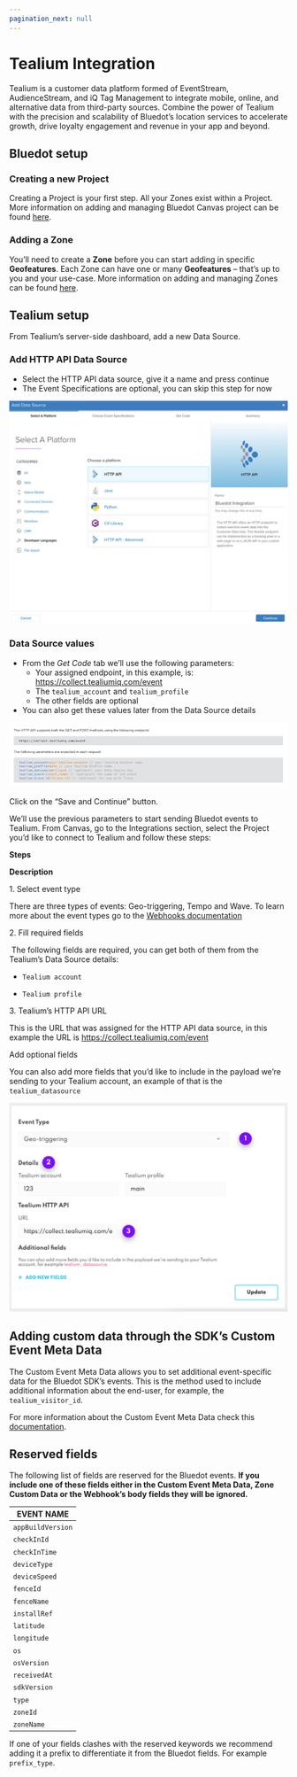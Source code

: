```yaml
---
pagination_next: null
---
```


Tealium Integration
===================

Tealium is a customer data platform formed of EventStream, AudienceStream, and iQ Tag Management to integrate mobile, online, and alternative data from third-party sources. Combine the power of Tealium with the precision and scalability of Bluedot’s location services to accelerate growth, drive loyalty engagement and revenue in your app and beyond.

Bluedot setup
-------------

### Creating a new Project

Creating a Project is your first step. All your Zones exist within a Project. More information on adding and managing Bluedot Canvas project can be found [here](../Canvas/Creating%20a%20new%20project.md).

### Adding a Zone

You’ll need to create a **Zone** before you can start adding in specific **Geofeatures**. Each Zone can have one or many **Geofeatures** – that’s up to you and your use-case. More information on adding and managing Zones can be found [here](../Canvas/Add%20a%20new%20zone.md).

Tealium setup
-------------

From Tealium’s server-side dashboard, add a new Data Source.

### Add HTTP API Data Source

*   Select the HTTP API data source, give it a name and press continue
*   The Event Specifications are optional, you can skip this step for now

![](../assets/tealium_select_data_source-1024x818.jpg)

### Data Source values

*   From the _Get Code_ tab we’ll use the following parameters:
    *   Your assigned endpoint, in this example, is: https://collect.tealiumiq.com/event
    *   The `tealium_account` and `tealium_profile`
    *   The other fields are optional
*   You can also get these values later from the Data Source details

![](../assets/tealium_data_source_params.jpg)

Click on the “Save and Continue” button.

We’ll use the previous parameters to start sending Bluedot events to Tealium. From Canvas, go to the Integrations section, select the Project you’d like to connect to Tealium and follow these steps:

**Steps**

**Description**

1\. Select event type

There are three types of events: Geo-triggering, Tempo and Wave. To learn more about the event types go to the [Webhooks documentation](../Webhooks/Overview.md)

2\. Fill required fields

 The following fields are required, you can get both of them from the Tealium’s Data Source details:

*   `Tealium account`

*   `Tealium profile`

3\. Tealium’s HTTP API URL

This is the URL that was assigned for the HTTP API data source, in this example the URL is https://collect.tealiumiq.com/event

Add optional fields

You can also add more fields that you’d like to include in the payload we’re sending to your Tealium account, an example of that is the `tealium_datasource`

![](../assets/tealium_configuration_form-1024x765.jpg)

Adding custom data through the SDK’s Custom Event Meta Data
-----------------------------------------------------------

The Custom Event Meta Data allows you to set additional event-specific data for the Bluedot SDK’s events. This is the method used to include additional information about the end-user, for example, the `tealium_visitor_id`.

For more information about the Custom Event Meta Data check this [documentation](../Custom%20Event%20Metadata.md/).

Reserved fields
---------------

The following list of fields are reserved for the Bluedot events. **If you include one of these fields either in the Custom Event Meta Data, Zone Custom Data or the Webhook’s body fields they will be ignored.**

| **EVENT NAME**    |
|-------------------|
| `appBuildVersion` |
| `checkInId`       |
| `checkInTime`     |
| `deviceType`      |
| `deviceSpeed`     |
| `fenceId`         |
| `fenceName`       |
| `installRef`      |
| `latitude`        |
| `longitude`       |
| `os`              |
| `osVersion`       |
| `receivedAt`      |
| `sdkVersion`      |
| `type`            |
| `zoneId`          |
| `zoneName`        |

If one of your fields clashes with the reserved keywords we recommend adding it a prefix to differentiate it from the Bluedot fields. For example `prefix_type`.